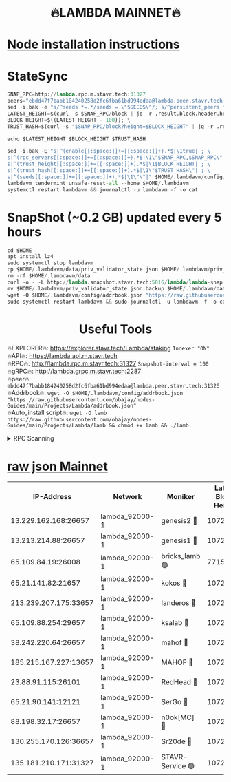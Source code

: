 <h1 align="center"> 🔥LAMBDA MAINNET🔥</h1>


[Node installation instructions](https://github.com/obajay/nodes-Guides/tree/main/Projects/Lambda)
=


# StateSync
```python
SNAP_RPC=http://lambda.rpc.m.stavr.tech:31327
peers="ebdd47f7babb184240258d2fc6fba61bd994edaa@lambda.peer.stavr.tech:31326" 
sed -i.bak -e "s/^seeds *=.*/seeds = \"$SEEDS\"/; s/^persistent_peers *=.*/persistent_peers = \"$PEERS\"/" $HOME/.lambdavm/config/config.toml
LATEST_HEIGHT=$(curl -s $SNAP_RPC/block | jq -r .result.block.header.height); \
BLOCK_HEIGHT=$((LATEST_HEIGHT - 100)); \
TRUST_HASH=$(curl -s "$SNAP_RPC/block?height=$BLOCK_HEIGHT" | jq -r .result.block_id.hash)

echo $LATEST_HEIGHT $BLOCK_HEIGHT $TRUST_HASH

sed -i.bak -E "s|^(enable[[:space:]]+=[[:space:]]+).*$|\1true| ; \
s|^(rpc_servers[[:space:]]+=[[:space:]]+).*$|\1\"$SNAP_RPC,$SNAP_RPC\"| ; \
s|^(trust_height[[:space:]]+=[[:space:]]+).*$|\1$BLOCK_HEIGHT| ; \
s|^(trust_hash[[:space:]]+=[[:space:]]+).*$|\1\"$TRUST_HASH\"| ; \
s|^(seeds[[:space:]]+=[[:space:]]+).*$|\1\"\"|" $HOME/.lambdavm/config/config.toml
lambdavm tendermint unsafe-reset-all --home $HOME/.lambdavm
systemctl restart lambdavm && journalctl -u lambdavm -f -o cat

```
# SnapShot (~0.2 GB) updated every 5 hours
```python
cd $HOME
apt install lz4
sudo systemctl stop lambdavm
cp $HOME/.lambdavm/data/priv_validator_state.json $HOME/.lambdavm/priv_validator_state.json.backup
rm -rf $HOME/.lambdavm/data
curl -o - -L http://lambda.snapshot.stavr.tech:5016/lambda/lambda-snap.tar.lz4 | lz4 -c -d - | tar -x -C $HOME/.lambdavm --strip-components 2
mv $HOME/.lambdavm/priv_validator_state.json.backup $HOME/.lambdavm/data/priv_validator_state.json
wget -O $HOME/.lambdavm/config/addrbook.json "https://raw.githubusercontent.com/obajay/nodes-Guides/main/Projects/Lambda/addrbook.json"
sudo systemctl restart lambdavm && sudo journalctl -u lambdavm -f -o cat
```
 <h1 align="center"> Useful Tools</h1>

🔥EXPLORER🔥:      https://explorer.stavr.tech/Lambda/staking	        `Indexer "ON"` \
🔥API🔥: 			 		 https://lambda.api.m.stavr.tech \
🔥RPC🔥:           http://lambda.rpc.m.stavr.tech:31327	              `Snapshot-interval = 100` \
🔥gRPC🔥:          http://lambda.grpc.m.stavr.tech:2287 \
🔥peer🔥:					 `ebdd47f7babb184240258d2fc6fba61bd994edaa@lambda.peer.stavr.tech:31326` \
🔥Addrbook🔥:    ```wget -O $HOME/.lambdavm/config/addrbook.json "https://raw.githubusercontent.com/obajay/nodes-Guides/main/Projects/Lambda/addrbook.json"``` \
🔥Auto_install script🔥: ```wget -O lamb https://raw.githubusercontent.com/obajay/nodes-Guides/main/Projects/Lambda/lamb && chmod +x lamb && ./lamb```


<details>
<summary>RPC Scanning</summary>

<h2 align="center"> We scan nodes in real time every 4 hours. And we provide the final result of RPC endpoints.
We cannot influence the operation of these nodes in any way. </h2>


```python
If Voting Power is higher than 0 --> then the Node is a validator of the network and may be subject to attack and be a potential threat to the chain.
```
```python
We marked such validators with a red symbol
```

</details>

[raw json Mainnet](https://rpc-check.lambm.stavr.tech/lambm/rpc-lambm-result.json)
=


<table><tr><th>IP-Address</th><th>Network</th><th>Moniker</th><th>Latest Block Height</th><th>Earliest Block Height</th><th>Catching Up</th><th>Tx Index</th><th>Voting Power</th><th>Scan Time</th></tr><tr><td>13.229.162.168:26657</td><td>lambda_92000-1</td><td>genesis2 🔴</td><td>10721851</td><td>1</td><td>False</td><td>on</td><td>16647031</td><td>2023-12-24T04:05:23.724277088UTC</td></tr><tr><td>13.213.214.88:26657</td><td>lambda_92000-1</td><td>genesis1 🔴</td><td>10721852</td><td>1</td><td>False</td><td>on</td><td>107835</td><td>2023-12-24T04:05:27.913893807UTC</td></tr><tr><td>65.109.84.19:26008</td><td>lambda_92000-1</td><td>bricks_lamb 🟢</td><td>7715743</td><td>7581001</td><td>False</td><td>on</td><td>0</td><td>2023-12-24T04:05:37.118991778UTC</td></tr><tr><td>65.21.141.82:21657</td><td>lambda_92000-1</td><td>kokos 🔴</td><td>10721852</td><td>7716001</td><td>False</td><td>off</td><td>546765</td><td>2023-12-24T04:05:30.299703462UTC</td></tr><tr><td>213.239.207.175:33657</td><td>lambda_92000-1</td><td>landeros 🔴</td><td>10721850</td><td>8136001</td><td>False</td><td>off</td><td>951094</td><td>2023-12-24T04:05:17.972664908UTC</td></tr><tr><td>65.109.88.254:29657</td><td>lambda_92000-1</td><td>ksalab 🔴</td><td>10721852</td><td>8715001</td><td>False</td><td>on</td><td>503920</td><td>2023-12-24T04:05:33.161094478UTC</td></tr><tr><td>38.242.220.64:26657</td><td>lambda_92000-1</td><td>mahof 🔴</td><td>10721848</td><td>10131001</td><td>False</td><td>off</td><td>770350</td><td>2023-12-24T04:05:11.221230208UTC</td></tr><tr><td>185.215.167.227:13657</td><td>lambda_92000-1</td><td>MAHOF 🔴</td><td>10721852</td><td>10134001</td><td>False</td><td>on</td><td>2051510</td><td>2023-12-24T04:05:27.015417534UTC</td></tr><tr><td>23.88.91.115:26101</td><td>lambda_92000-1</td><td>RedHead 🔴</td><td>10721851</td><td>10621851</td><td>False</td><td>off</td><td>553202</td><td>2023-12-24T04:05:18.726584623UTC</td></tr><tr><td>65.21.90.141:12121</td><td>lambda_92000-1</td><td>SerGo 🔴</td><td>10721852</td><td>10621852</td><td>False</td><td>off</td><td>10561706</td><td>2023-12-24T04:05:33.622167013UTC</td></tr><tr><td>88.198.32.17:26657</td><td>lambda_92000-1</td><td>n0ok[MC] 🔴</td><td>10721854</td><td>10621854</td><td>False</td><td>off</td><td>1578630</td><td>2023-12-24T04:05:36.672595293UTC</td></tr><tr><td>130.255.170.126:36657</td><td>lambda_92000-1</td><td>Sr20de 🔴</td><td>10721850</td><td>10715001</td><td>False</td><td>off</td><td>671452</td><td>2023-12-24T04:05:18.444694490UTC</td></tr><tr><td>135.181.210.171:31327</td><td>lambda_92000-1</td><td>STAVR-Service 🟢</td><td>10721852</td><td>10717501</td><td>False</td><td>on</td><td>0</td><td>2023-12-24T04:05:32.720784372UTC</td></tr></table>

